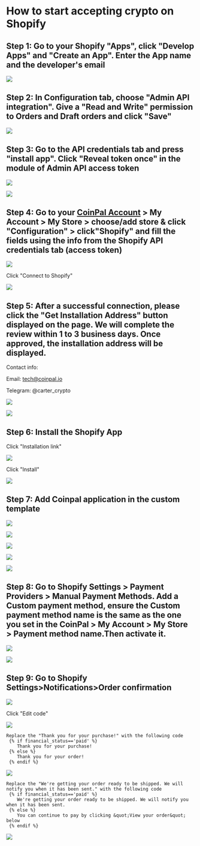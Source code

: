 # How to start accepting crypto on Shopify

## Step 1: Go to your Shopify "Apps", click "Develop Apps" and "Create an App". Enter the App name and the developer's email

![](./images/shopify-1.png)

## Step 2: In Configuration tab, choose "Admin API integration". Give a "Read and Write" permission to Orders and Draft orders and click "Save"

![](./images/shopify-2.png)

## Step 3: Go to the API credentials tab and press "install app". Click "Reveal token once" in the module of Admin API access token

![](./images/shopify-3.png)

![](./images/shopify-4.png)

## Step 4: Go to your [CoinPal Account](https://portal.coinpal.io/#/admin/myAccount/Business) > My Account > My Store > choose/add store & click "Configuration" > click"Shopify" and fill the fields using the info from the Shopify API credentials tab (access token)

![](./images/shopify-41.png)

Click "Connect to Shopify"

![](./images/shopify-42.png)

## Step 5: After a successful connection, please click the "Get Installation Address" button displayed on the page. We will complete the review within 1 to 3 business days. Once approved, the installation address will be displayed.

Contact info:
   
Email: tech@coinpal.io

Telegram: @carter_crypto
    
![](./images/shopify-51.png)

![](./images/shopify-52.png)


## Step 6: Install the Shopify App

Click "Installation link" 

![](./images/shopify-53.png)

Click "Install"
 
![](./images/shopify-61.png)


## Step 7: Add Coinpal application in the custom template

![](./images/shopify-62.png)

![](./images/shopify-63.png)

![](./images/shopify-64.png)

![](./images/shopify-65.png)

![](./images/shopify-66.png)

## Step 8: Go to Shopify Settings > Payment Providers > Manual Payment Methods. Add a Custom payment method, ensure the Custom payment method name is the same as the one you set in the CoinPal > My Account  > My Store > Payment method name.Then activate it.

![](./images/shopify-81.png)

![](./images/shopify-9.png)

## Step 9: Go to Shopify Settings>Notifications>Order confirmation

![](./images/shopify-10.png)

Click "Edit code"
    
![](./images/shopify-11.png)

    Replace the "Thank you for your purchase!" with the following code
     {% if financial_status=='paid' %}
        Thank you for your purchase!
     {% else %}
        Thank you for your order!
     {% endif %}
    
![](./images/shopify-12.png)

    Replace the "We're getting your order ready to be shipped. We will notify you when it has been sent." with the following code
     {% if financial_status=='paid' %}
        We're getting your order ready to be shipped. We will notify you when it has been sent.
     {% else %}
        You can continue to pay by clicking &quot;View your order&quot; below
     {% endif %}
     
![](./images/shopify-13.png)
